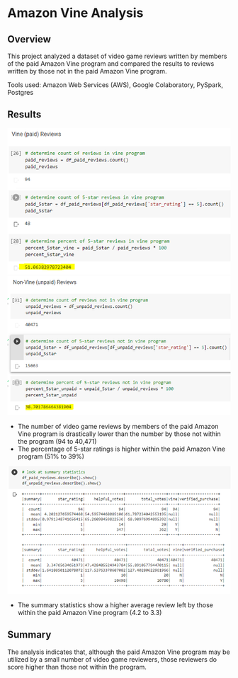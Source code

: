 # Amazon Vine Analysis

## Overview
This project analyzed a dataset of video game reviews written by members of the paid Amazon Vine program and compared the results to reviews written by those not in the paid Amazon Vine program. 

Tools used: Amazon Web Services (AWS), Google Colaboratory, PySpark, Postgres

## Results
![paid_reviews](/images/paid_reviews.PNG)
![unpaid_reviews](/images/unpaid_reviews.PNG)

* The number of video game reviews by members of the paid Amazon Vine program is drastically lower than the number by those not within the program (94 to 40,471)
* The percentage of 5-star ratings is higher within the paid Amazon Vine program (51% to 39%)

![summary_statistics_comparison](/images/summary_statistics_comparison.PNG)

* The summary statistics show a higher average review left by those within the paid Amazon Vine program (4.2 to 3.3)

## Summary
The analysis indicates that, although the paid Amazon Vine program may be utilized by a small number of video game reviewers, those reviewers do score higher than those not within the program. 
